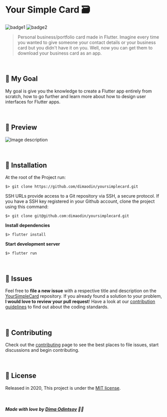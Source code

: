 # Your Simple Card 🗃️

![badge1](https://img.shields.io/badge/dart-%230175C2.svg?style=for-the-badge&logo=dart&logoColor=white) ![badge2](https://img.shields.io/badge/Flutter-%2302569B.svg?style=for-the-badge&logo=Flutter&logoColor=white)
> Personal business/portfolio card made in Flutter. 
> Imagine every time you wanted to give someone your contact details or your business card but you didn't have it on you.
> Well, now you can get them to download your business card as an app.

<br>

## 🥅 My Goal

My goal is give you the knowledge to create a Flutter app entirely from scratch, how to go further and learn more about how to design user interfaces for Flutter apps.

<br>

## 🚀 Preview

![Image description](https://i.imgur.com/m2mY9wy.png) 

<br>

## :construction_worker: Installation

At the root of the Project run:

```
$> git clone https://github.com/dimaodin/yoursimplecard.git
```

SSH URLs provide access to a Git repository via SSH, a secure protocol. If you have a SSH key registered in your Github account, clone the project using this command:

```
$> git clone git@github.com:dimaodin/yoursimplecard.git
```

**Install dependencies**

```
$> flutter install
```

**Start development server**

```
$> flutter run
```

<br>

## :bug: Issues

Feel free to **file a new issue** with a respective title and description on the [YourSimpleCard](https://github.com/dimaodin/YourSimpleCard/issues) repository. If you already found a solution to your problem, **I would love to review your pull request**! Have a look at our [contribution guidelines](https://github.com/dimaodin/YourSimpleCard/blob/master/CONTRIBUTING.md) to find out about the coding standards.

<br>

## :tada: Contributing

Check out the [contributing](https://github.com/dimaodin/YourSimpleCard/blob/master/CONTRIBUTING.md) page to see the best places to file issues, start discussions and begin contributing.

<br>

## :closed_book: License

Released in 2020,
This project is under the [MIT license](https://github.com/dimaodin/YourSimpleCard/blob/master/LICENSE).

<br>

##### Made with love by [Dima Odintsov](https://github.com/DimaOdin) 💜🚀
